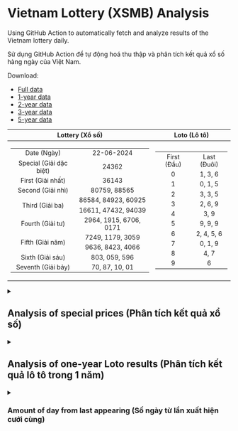 # Vietnam Lottery (XSMB) Analysis

Using GitHub Action to automatically fetch and analyze results of the Vietnam lottery daily.

Sử dụng GitHub Action để tự động hoá thu thập và phân tích kết quả xổ số hàng ngày của Việt Nam.

Download:

* [Full data](https://raw.githubusercontent.com/khiemdoan/vietnam-lottery-xsmb-analysis/main/results/xsmb.csv)
* [1-year data](https://raw.githubusercontent.com/khiemdoan/vietnam-lottery-xsmb-analysis/main/results/xsmb_1_year.csv)
* [2-year data](https://raw.githubusercontent.com/khiemdoan/vietnam-lottery-xsmb-analysis/main/results/xsmb_2_year.csv)
* [3-year data](https://raw.githubusercontent.com/khiemdoan/vietnam-lottery-xsmb-analysis/main/results/xsmb_3_year.csv)
* [5-year data](https://raw.githubusercontent.com/khiemdoan/vietnam-lottery-xsmb-analysis/main/results/xsmb_5_year.csv)

| Lottery (Xổ số) | Loto (Lô tô) |
| :------------: | :----------: |
| <table><tr><td>Date (Ngày)</td><td>22-06-2024</td></tr><tr><td>Special (Giải dặc biệt)</td><td>24362</td></tr><tr><td>First (Giải nhất)</td><td>36143</td></tr><tr><td>Second (Giải nhì)</td><td>80759, 88565</td></tr><tr><td rowspan="2">Third (Giải ba)</td><td>86584, 84923, 60925</td></tr><tr><td>16611, 47432, 94039</td></tr><tr><td>Fourth (Giải tư)</td><td>2964, 1915, 6706, 0171</td></tr><tr><td rowspan="2">Fifth (Giải năm)</td><td>7249, 1179, 3059</td></tr><tr><td>9636, 8423, 4066</td></tr><tr><td>Sixth (Giải sáu)</td><td>803, 059, 596</td></tr><tr><td>Seventh (Giải bảy)</td><td>70, 87, 10, 01</td></tr></table> | <table><tr><td>First (Đầu)</td><td>Last (Đuôi)</td></tr><tr><td>0</td><td>1, 3, 6</td></tr><tr><td>1</td><td>0, 1, 5</td></tr><tr><td>2</td><td>3, 3, 5</td></tr><tr><td>3</td><td>2, 6, 9</td></tr><tr><td>4</td><td>3, 9</td></tr><tr><td>5</td><td>9, 9, 9</td></tr><tr><td>6</td><td>2, 4, 5, 6</td></tr><tr><td>7</td><td>0, 1, 9</td></tr><tr><td>8</td><td>4, 7</td></tr><tr><td>9</td><td>6</td></tr></table> |

<details>
  <summary><h2>Analysis of special prices (Phân tích kết quả xổ số)</h2></summary>
  <h3>Amount of day from last appearing (Số ngày từ lần xuất hiện cuối cùng)</h3>

  ![Delta](images/special_delta.jpg)

  <h3>Top 10 amount of day from last appearing (Top 10 số lâu chưa xuất hiện)</h3>

  ![Delta top 10](images/special_delta_top_10.jpg)
</details>

<details>
  <summary><h2>Analysis of one-year Loto results (Phân tích kết quả lô tô trong 1 năm)</h2></summary>

  Max: 127. Min: 68.

  Mean: 97.74. Standard deviation: 10.84.

  <h3>Detail (Chi tiết)</h3>

  ![Detail](images/heatmap.jpg)

  <h3>Top 10</h3>

  ![Top 10](images/top-10.jpg)

  <h3>Distribution (Phân bổ)</h3>

  ![Distribution](images/distribution.jpg)
</details>

<details>
  <summary><h3>Amount of day from last appearing (Số ngày từ lần xuất hiện cưới cùng)</h2></summary>

  ![Delta](images/delta.jpg)

  <h3>Top 10 amount of day from last appearing (Top 10 số lâu chưa xuất hiện)</h3>

  ![Delta top 10](images/delta_top_10.jpg)
</details>